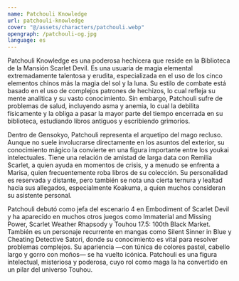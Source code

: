 ```yaml
---
name: Patchouli Knowledge
url: patchouli-knowledge
cover: "@/assets/characters/patchouli.webp"
opengraph: /patchouli-og.jpg
language: es
---
```


Patchouli Knowledge es una poderosa hechicera que reside en la Biblioteca de la Mansión Scarlet Devil. Es una usuaria de magia elemental extremadamente talentosa y erudita, especializada en el uso de los cinco elementos chinos más la magia del sol y la luna. Su estilo de combate está basado en el uso de complejos patrones de hechizos, lo cual refleja su mente analítica y su vasto conocimiento. Sin embargo, Patchouli sufre de problemas de salud, incluyendo asma y anemia, lo cual la debilita físicamente y la obliga a pasar la mayor parte del tiempo encerrada en su biblioteca, estudiando libros antiguos y escribiendo grimorios.

Dentro de Gensokyo, Patchouli representa el arquetipo del mago recluso. Aunque no suele involucrarse directamente en los asuntos del exterior, su conocimiento mágico la convierte en una figura importante entre los youkai intelectuales. Tiene una relación de amistad de larga data con Remilia Scarlet, a quien ayuda en momentos de crisis, y a menudo se enfrenta a Marisa, quien frecuentemente roba libros de su colección. Su personalidad es reservada y distante, pero también se nota una cierta ternura y lealtad hacia sus allegados, especialmente Koakuma, a quien muchos consideran su asistente personal.

Patchouli debutó como jefa del escenario 4 en Embodiment of Scarlet Devil y ha aparecido en muchos otros juegos como Immaterial and Missing Power, Scarlet Weather Rhapsody y Touhou 17.5: 100th Black Market. También es un personaje recurrente en mangas como Silent Sinner in Blue y Cheating Detective Satori, donde su conocimiento es vital para resolver problemas complejos. Su apariencia —con túnica de colores pastel, cabello largo y gorro con moños— se ha vuelto icónica. Patchouli es una figura intelectual, misteriosa y poderosa, cuyo rol como maga la ha convertido en un pilar del universo Touhou.
